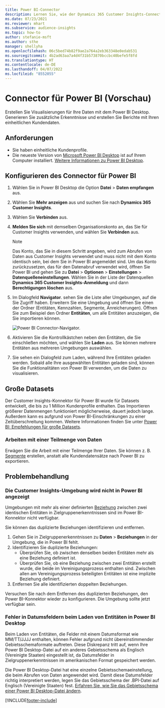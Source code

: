 ```yaml
---
title: Power BI-Connector
description: Lernen Sie, wie der Dynamics 365 Customer Insights-Connector in Power BI verwendet wird.
ms.date: 07/23/2021
ms.reviewer: mhart
ms.subservice: audience-insights
ms.topic: how-to
author: stefanie-msft
ms.author: sthe
manager: shellyha
ms.openlocfilehash: 06c5bed74b82f9ae2a764a2eb363348e0edab531
ms.sourcegitcommit: 4b2ad63aa7a4d4f31b573870bccbc40befe5f8fd
ms.translationtype: HT
ms.contentlocale: de-DE
ms.lasthandoff: 04/07/2022
ms.locfileid: "8552055"
---
```

# <a name="connector-for-power-bi-preview"></a>Connector für Power BI (Vorschau)

Erstellen Sie Visualisierungen für Ihre Daten mit dem Power BI Desktop. Generieren Sie zusätzliche Erkenntnisse und erstellen Sie Berichte mit Ihren einheitlichen Kundendaten.

## <a name="prerequisites"></a>Anforderungen

- Sie haben einheitliche Kundenprofile.
- Die neueste Version von [Microsoft Power BI Desktop](https://powerbi.microsoft.com/desktop/) ist auf Ihrem Computer installiert. [Weitere Informationen zu Power BI Desktop](/power-bi/desktop-what-is-desktop).

## <a name="configure-the-connector-for-power-bi"></a>Konfigurieren des Connector für Power BI

1. Wählen Sie in Power BI Desktop die Option **Datei** > **Daten empfangen** aus.

1. Wählen Sie **Mehr anzeigen** aus und suchen Sie nach **Dynamics 365 Customer Insights**.

1. Wählen Sie **Verbinden** aus.

1. **Melden Sie sich** mit demselben Organisationskonto an, das Sie für Customer Insights verwenden, und wählen Sie **Verbinden** aus.
   > [!NOTE]
   > Das Konto, das Sie in diesem Schritt angeben, wird zum Abrufen von Daten aus Customer Insights verwendet und muss nicht mit dem Konto identisch sein, bei dem Sie in Power BI angemeldet sind. Um das Konto zurückzusetzen, das für den Datenabruf verwendet wird, öffnen Sie Power BI und gehen Sie zu **Datei** > **Optionen** > **Einstellungen** > **Datenquelleneinstellungen**. Wählen Sie in der Liste der Datenquellen **Dynamics 365 Customer Insights-Anmeldung** und dann **Berechtigungen löschen** aus.  

1. Im Dialogfeld **Navigator**. sehen Sie die Liste aller Umgebungen, auf die Sie Zugriff haben. Erweitern Sie eine Umgebung und öffnen Sie einen der Ordner (Entitäten, Kennzahlen, Segmente, Anreicherungen). Öffnen Sie zum Beispiel den Ordner **Entitäten**, um alle Entitäten anzuzeigen, die Sie importieren können.

   ![Power BI Connector-Navigator.](media/power-bi-navigator.png "Power BI Connector-Navigator")

1. Aktivieren Sie die Kontrollkästchen neben den Entitäten, die Sie einschließen möchten, und wählen Sie **Laden** aus. Sie können mehrere Entitäten aus mehreren Umgebungen auswählen.

1. Sie sehen ein Dialogfeld zum Laden, während Ihre Entitäten geladen werden. Sobald alle Ihre ausgewählten Entitäten geladen sind, können Sie die Funktionalitäten von Power BI verwenden, um die Daten zu visualisieren.

## <a name="large-data-sets"></a>Große Datasets

Der Customer Insights-Konnektor für Power BI wurde für Datasets entwickelt, die bis zu 1 Million Kundenprofile enthalten. Das Importieren größerer Datenmengen funktioniert möglicherweise, dauert jedoch lange. Außerdem kann es aufgrund von Power BI-Einschränkungen zu einer Zeitüberschreitung kommen. Weitere Informationen finden Sie unter [Power BI: Empfehlungen für große Datasets](/power-bi/admin/service-premium-what-is#large-datasets). 

### <a name="work-with-a-subset-of-data"></a>Arbeiten mit einer Teilmenge von Daten

Erwägen Sie die Arbeit mit einer Teilmenge Ihrer Daten. Sie können z. B. [Segmente](segments.md) erstellen, anstatt alle Kundendatensätze nach Power BI zu exportieren.

## <a name="troubleshooting"></a>Problembehandlung

### <a name="customer-insights-environment-doesnt-show-in-power-bi"></a>Die Customer Insights-Umgebung wird nicht in Power BI angezeigt

Umgebungen mit mehr als einer definierten [Beziehung](relationships.md) zwischen zwei identischen Entitäten in Zielgruppenerkenntnissen sind im Power BI-Konnektor nicht verfügbar.

Sie können das duplizierte Beziehungen identifizieren und entfernen.

1. Gehen Sie in Zielgruppenerkenntnissen zu **Daten** > **Beziehungen** in der Umgebung, die in Power BI fehlt.
2. Identifizieren Sie duplizierte Beziehungen:
   - Überprüfen Sie, ob zwischen denselben beiden Entitäten mehr als eine Beziehung definiert ist.
   - Überprüfen Sie, ob eine Beziehung zwischen zwei Entitäten erstellt wurde, die beide im Vereinigungsprozess enthalten sind. Zwischen allen am Vereinigungsprozess beteiligten Entitäten ist eine implizite Beziehung definiert.
3. Entfernen Sie alle identifizierten doppelten Beziehungen.

Versuchen Sie nach dem Entfernen des duplizierten Beziehungen, den Power BI-Konnektor wieder zu konfigurieren. Die Umgebung sollte jetzt verfügbar sein.

### <a name="errors-on-date-fields-when-loading-entities-in-power-bi-desktop"></a>Fehler in Datumsfeldern beim Laden von Entitäten in Power BI Desktop

Beim Laden von Entitäten, die Felder mit einem Datumsformat wie MM/TT/JJJJ enthalten, können Fehler aufgrund nicht übereinstimmender Gebietsschemaformate auftreten. Diese Diskrepanz tritt auf, wenn Ihre Power BI Desktop-Datei auf ein anderes Gebietsschema als Englisch (Vereinigte Staaten) eingestellt ist, da Datumsfelder in Zielgruppenerkenntnissen im amerikanischen Format gespeichert werden.

Die Power BI Desktop-Datei hat eine einzelne Gebietsschemaeinstellung, die beim Abrufen von Daten angewendet wird. Damit diese Datumsfelder richtig interpretiert werden, legen Sie das Gebietsschema der .BPI-Datei auf Englisch (Vereinigte Staaten) fest. [Erfahren Sie, wie Sie das Gebietsschema einer Power BI Desktop-Datei ändern](/power-bi/fundamentals/supported-languages-countries-regions#choose-the-language-or-locale-of-power-bi-desktop).

[!INCLUDE[footer-include](../includes/footer-banner.md)]
